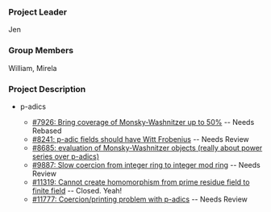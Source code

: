 

### Project Leader

Jen  


### Group Members

William, Mirela 


### Project Description

* p-adics 

   * <a class="http" href="http://trac.sagemath.org/sage_trac/ticket/7926">#7926: Bring coverage of Monsky-Washnitzer up to 50%</a> -- Needs Rebased 
   * <a class="http" href="http://trac.sagemath.org/sage_trac/ticket/8241">#8241: p-adic fields should have Witt Frobenius</a> -- Needs Review 
   * <a class="http" href="http://trac.sagemath.org/sage_trac/ticket/8685">#8685: evaluation of Monsky-Washnitzer objects (really about power series over p-adics)</a> 
   * <a class="http" href="http://trac.sagemath.org/sage_trac/ticket/9887">#9887: Slow coercion from integer ring to integer mod ring</a> -- Needs Review 
   * <a class="http" href="http://trac.sagemath.org/sage_trac/ticket/11319">#11319: Cannot create homomorphism from prime residue field to finite field</a> -- Closed.  Yeah! 
   * <a class="http" href="http://trac.sagemath.org/sage_trac/ticket/11777">#11777: Coercion/printing problem with p-adics</a> -- Needs Review 